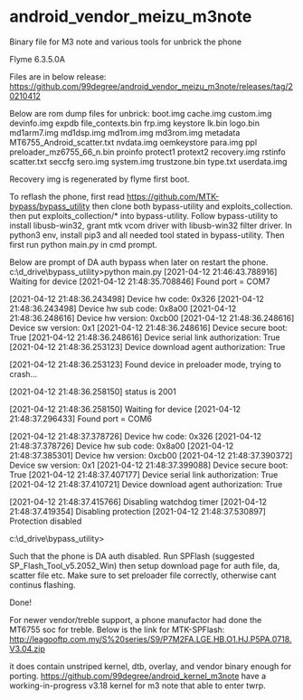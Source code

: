 # android_vendor_meizu_m3note
Binary file for M3 note and various tools for unbrick the phone

Flyme 6.3.5.0A

Files are in below release:
https://github.com/99degree/android_vendor_meizu_m3note/releases/tag/20210412

Below are rom dump files for unbrick:
 boot.img                     cache.img
custom.img                   devinfo.img                  expdb                        file_contexts.bin
frp.img                      keystore                     lk.bin                       logo.bin
md1arm7.img                  md1dsp.img                   md1rom.img                   md3rom.img
metadata                     MT6755_Android_scatter.txt   nvdata.img                   oemkeystore
para.img                     ppl                          preloader_mz6755_66_n.bin    proinfo
protect1                     protext2                     recovery.img                 rstinfo
scatter.txt                  seccfg                       sero.img                     system.img
trustzone.bin                type.txt                     userdata.img

Recovery img is regenerated by flyme first boot.

To reflash the phone, first read  https://github.com/MTK-bypass/bypass_utility then clone both bypass-utility and exploits_collection.
then put exploits_collection/* into bypass-utility. Follow bypass-utility to install libusb-win32, grant mtk vcom driver with libusb-win32 filter driver. In python3 env, install pip3 and all needed tool stated in bypass-utility. Then first run python main.py in cmd prompt. 

Below are prompt of DA auth bypass when later on restart the phone.
c:\d_drive\bypass_utility>python main.py
[2021-04-12 21:46:43.788916] Waiting for device
[2021-04-12 21:48:35.708846] Found port = COM7

[2021-04-12 21:48:36.243498] Device hw code: 0x326
[2021-04-12 21:48:36.243498] Device hw sub code: 0x8a00
[2021-04-12 21:48:36.248616] Device hw version: 0xcb00
[2021-04-12 21:48:36.248616] Device sw version: 0x1
[2021-04-12 21:48:36.248616] Device secure boot: True
[2021-04-12 21:48:36.248616] Device serial link authorization: True
[2021-04-12 21:48:36.253123] Device download agent authorization: True


[2021-04-12 21:48:36.253123] Found device in preloader mode, trying to crash...

[2021-04-12 21:48:36.258150] status is 2001

[2021-04-12 21:48:36.258150] Waiting for device
[2021-04-12 21:48:37.296433] Found port = COM6

[2021-04-12 21:48:37.378726] Device hw code: 0x326
[2021-04-12 21:48:37.378726] Device hw sub code: 0x8a00
[2021-04-12 21:48:37.385301] Device hw version: 0xcb00
[2021-04-12 21:48:37.390372] Device sw version: 0x1
[2021-04-12 21:48:37.399088] Device secure boot: True
[2021-04-12 21:48:37.407177] Device serial link authorization: True
[2021-04-12 21:48:37.410721] Device download agent authorization: True

[2021-04-12 21:48:37.415766] Disabling watchdog timer
[2021-04-12 21:48:37.419354] Disabling protection
[2021-04-12 21:48:37.530897] Protection disabled

c:\d_drive\bypass_utility>

Such that the phone is DA auth disabled. Run SPFlash (suggested SP_Flash_Tool_v5.2052_Win) then setup download page for auth file, da, scatter file etc. Make sure to set preloader file correctly, otherwise cant continus flashing.

Done!

For newer vendor/treble support, a phone manufactor had done the MT6755 soc for treble. Below is the link for MTK-SPFlash:
http://leagooftp.com.my/S%20series/S9/P7M2FA.LGE.HB.O1.HJ.P5PA.0718.V3.04.zip

it does contain unstriped kernel, dtb, overlay, and vendor binary enough for porting.
https://github.com/99degree/android_kernel_m3note have a working-in-progress v3.18 kernel for m3 note that able to enter twrp.

